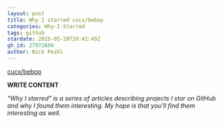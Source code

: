```yaml
---
layout: post
title: Why I starred cucx/bebop
categories: Why-I-Starred
tags: github
stardate: 2015-05-29T20:41:49Z
gh_id: 27972690
author: Nick Peihl
---
```


[cucx/bebop](star.repo.html_url)

**WRITE CONTENT**

*"Why I starred" is a series of articles describing projects I star on GitHub and why I found them interesting. My hope is that you'll find them interesting as well.*

